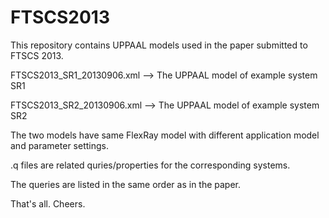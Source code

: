FTSCS2013
=======
This repository contains UPPAAL models used in the paper submitted to FTSCS 2013.

FTSCS2013_SR1_20130906.xml --> The UPPAAL model of example system SR1

FTSCS2013_SR2_20130906.xml --> The UPPAAL model of example system SR2

The two models have same FlexRay model with different application model and parameter settings.

.q files are related quries/properties for the corresponding systems.

The queries are listed in the same order as in the paper.

That's all. Cheers.
